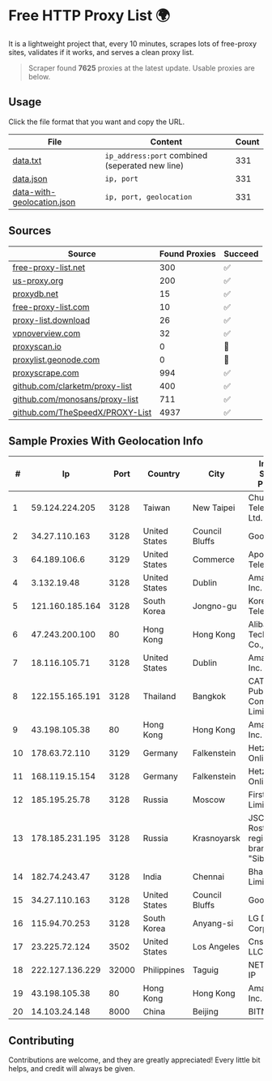 
# Free HTTP Proxy List 🌍

It is a lightweight project that, every 10 minutes, scrapes lots of free-proxy sites, validates if it works, and serves a clean proxy list.


> Scraper found **7625** proxies at the latest update. Usable proxies are below.

## Usage

Click the file format that you want and copy the URL.


|File|Content|Count|
|----|-------|-----|
|[data.txt](https://raw.githubusercontent.com/themiralay/Proxy-List-World/master/data.txt)|`ip_address:port` combined (seperated new line)|331|
|[data.json](https://raw.githubusercontent.com/themiralay/Proxy-List-World/master/data.json)|`ip, port`|331|
|[data-with-geolocation.json](https://raw.githubusercontent.com/themiralay/Proxy-List-World/master/data-with-geolocation.json)|`ip, port, geolocation`|331|

## Sources

|Source|Found Proxies|Succeed|
|------|-------------|-------|
|[free-proxy-list.net](https://free-proxy-list.net)|300|✅|
|[us-proxy.org](https://www.us-proxy.org)|200|✅|
|[proxydb.net](http://proxydb.net)|15|✅|
|[free-proxy-list.com](https://free-proxy-list.com/?page=&port=&type%5B%5D=http&type%5B%5D=https&up_time=0&search=Search)|10|✅|
|[proxy-list.download](https://www.proxy-list.download/HTTP)|26|✅|
|[vpnoverview.com](https://vpnoverview.com/privacy/anonymous-browsing/free-proxy-servers)|32|✅|
|[proxyscan.io](https://www.proxyscan.io)|0|🚫|
|[proxylist.geonode.com](https://proxylist.geonode.com/api/proxy-list?limit=300&page=1&sort_by=lastChecked&sort_type=desc&protocols=http,https)|0|🚫|
|[proxyscrape.com](https://api.proxyscrape.com/v2/?request=displayproxies&protocol=http&timeout=10000&country=all&ssl=all&anonymity=all)|994|✅|
|[github.com/clarketm/proxy-list](https://raw.githubusercontent.com/clarketm/proxy-list/master/proxy-list-raw.txt)|400|✅|
|[github.com/monosans/proxy-list](https://raw.githubusercontent.com/monosans/proxy-list/main/proxies/http.txt)|711|✅|
|[github.com/TheSpeedX/PROXY-List](https://raw.githubusercontent.com/TheSpeedX/PROXY-List/master/http.txt)|4937|✅|


## Sample Proxies With Geolocation Info

|#|Ip|Port|Country|City|Internet Service Provider|
|-|--|----|-------|----|-------------------------|
|1|59.124.224.205|3128|Taiwan|New Taipei|Chunghwa Telecom Co., Ltd.|
|2|34.27.110.163|3128|United States|Council Bluffs|Google LLC|
|3|64.189.106.6|3129|United States|Commerce|Apogee Telecom Inc.|
|4|3.132.19.48|3128|United States|Dublin|Amazon.com, Inc.|
|5|121.160.185.164|3128|South Korea|Jongno-gu|Korea Telecom|
|6|47.243.200.100|80|Hong Kong|Hong Kong|Alibaba (US) Technology Co., Ltd.|
|7|18.116.105.71|3128|United States|Dublin|Amazon.com, Inc.|
|8|122.155.165.191|3128|Thailand|Bangkok|CAT Telecom Public Company Limited|
|9|43.198.105.38|80|Hong Kong|Hong Kong|Amazon.com, Inc.|
|10|178.63.72.110|3129|Germany|Falkenstein|Hetzner Online GmbH|
|11|168.119.15.154|3128|Germany|Falkenstein|Hetzner Online GmbH|
|12|185.195.25.78|3128|Russia|Moscow|First Server Limited|
|13|178.185.231.195|3128|Russia|Krasnoyarsk|JSC Rostelecom regional branch "Siberia"|
|14|182.74.243.47|3128|India|Chennai|Bharti Airtel Limited|
|15|34.27.110.163|3128|United States|Council Bluffs|Google LLC|
|16|115.94.70.253|3128|South Korea|Anyang-si|LG DACOM Corporation|
|17|23.225.72.124|3502|United States|Los Angeles|Cnservers LLC|
|18|222.127.136.229|32000|Philippines|Taguig|NETWORK-IP|
|19|43.198.105.38|80|Hong Kong|Hong Kong|Amazon.com, Inc.|
|20|14.103.24.148|8000|China|Beijing|BITNET|



## Contributing

Contributions are welcome, and they are greatly appreciated! Every
little bit helps, and credit will always be given.

